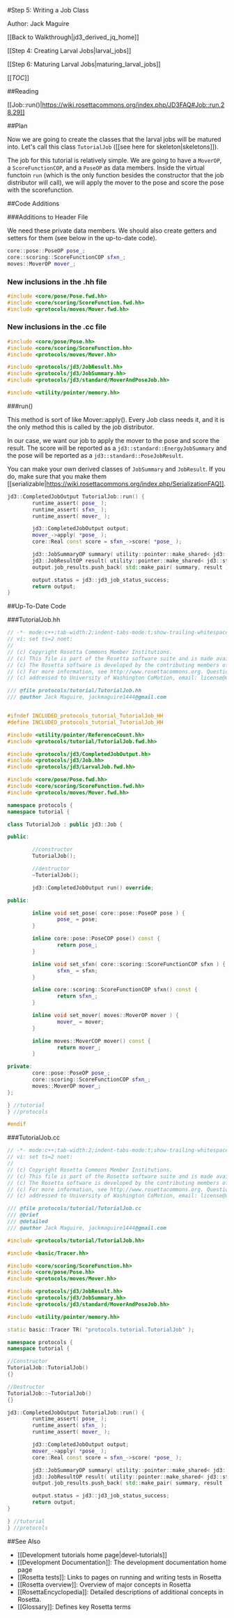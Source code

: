 #Step 5: Writing a Job Class

Author: Jack Maguire

[[Back to Walkthrough|jd3_derived_jq_home]]

[[Step 4: Creating Larval Jobs|larval_jobs]]

[[Step 6: Maturing Larval Jobs|maturing_larval_jobs]]

[[_TOC_]]

##Reading

[[Job::run()|https://wiki.rosettacommons.org/index.php/JD3FAQ#Job::run.28.29]]

##Plan

Now we are going to create the classes that the larval jobs will be matured into.
Let's call this class `TutorialJob` ([[see here for skeleton|skeletons]]).

The job for this tutorial is relatively simple.
We are going to have a `MoverOP`, a `ScoreFunctionCOP`, and a `PoseOP` as data members.
Inside the virtual functoin `run` (which is the only function besides the constructor that the job distributor will call),
we will apply the mover to the pose and score the pose with the scorefunction.

##Code Additions

###Additions to Header File

We need these private data members. We should also create getters and setters for them (see below in the up-to-date code).
```c++
core::pose::PoseOP pose_;
core::scoring::ScoreFunctionCOP sfxn_;
moves::MoverOP mover_;
```

### New inclusions in the .hh file
```c++
#include <core/pose/Pose.fwd.hh>
#include <core/scoring/ScoreFunction.fwd.hh>
#include <protocols/moves/Mover.fwd.hh>
```

### New inclusions in the .cc file
```c++
#include <core/pose/Pose.hh>
#include <core/scoring/ScoreFunction.hh>
#include <protocols/moves/Mover.hh>

#include <protocols/jd3/JobResult.hh>
#include <protocols/jd3/JobSummary.hh>
#include <protocols/jd3/standard/MoverAndPoseJob.hh>

#include <utility/pointer/memory.hh>
```

###run()

This method is sort of like Mover::apply().
Every Job class needs it, and it is the only method this is called by the job distributor.

In our case, we want our job to apply the mover to the pose and score the result.
The score will be reported as a `jd3::standard::EnergyJobSummary` and the pose will be reported as a `jd3::standard::PoseJobResult`.

You can make your own derived classes of `JobSummary` and `JobResult`.
If you do, make sure that you make them
[[serializable|https://wiki.rosettacommons.org/index.php/SerializationFAQ]].

```c++
jd3::CompletedJobOutput TutorialJob::run() {
        runtime_assert( pose_ );
        runtime_assert( sfxn_ );
        runtime_assert( mover_ );

        jd3::CompletedJobOutput output;
        mover_->apply( *pose_ );
        core::Real const score = sfxn_->score( *pose_ );

        jd3::JobSummaryOP summary( utility::pointer::make_shared< jd3::standard::EnergyJobSummary >( score ) );
        jd3::JobResultOP result( utility::pointer::make_shared< jd3::standard::PoseJobResult >( pose_ ) );
        output.job_results.push_back( std::make_pair( summary, result ) );

        output.status = jd3::jd3_job_status_success;
        return output;
}
```

##Up-To-Date Code

###TutorialJob.hh
```c++
// -*- mode:c++;tab-width:2;indent-tabs-mode:t;show-trailing-whitespace:t;rm-trailing-spaces:t -*-
// vi: set ts=2 noet:
//
// (c) Copyright Rosetta Commons Member Institutions.
// (c) This file is part of the Rosetta software suite and is made available under license.
// (c) The Rosetta software is developed by the contributing members of the Rosetta Commons.
// (c) For more information, see http://www.rosettacommons.org. Questions about this can be
// (c) addressed to University of Washington CoMotion, email: license@uw.edu.

/// @file protocols/tutorial/TutorialJob.hh
/// @author Jack Maguire, jackmaguire1444@gmail.com


#ifndef INCLUDED_protocols_tutorial_TutorialJob_HH
#define INCLUDED_protocols_tutorial_TutorialJob_HH

#include <utility/pointer/ReferenceCount.hh>
#include <protocols/tutorial/TutorialJob.fwd.hh>

#include <protocols/jd3/CompletedJobOutput.hh>
#include <protocols/jd3/Job.hh>
#include <protocols/jd3/LarvalJob.fwd.hh>

#include <core/pose/Pose.fwd.hh>
#include <core/scoring/ScoreFunction.fwd.hh>
#include <protocols/moves/Mover.fwd.hh>

namespace protocols {
namespace tutorial {

class TutorialJob : public jd3::Job {

public:

        //constructor
        TutorialJob();

        //destructor
        ~TutorialJob();

        jd3::CompletedJobOutput run() override;

public:

        inline void set_pose( core::pose::PoseOP pose ) {
                pose_ = pose;
        }

        inline core::pose::PoseCOP pose() const {
                return pose_;
        }

        inline void set_sfxn( core::scoring::ScoreFunctionCOP sfxn ) {
                sfxn_ = sfxn;
        }

        inline core::scoring::ScoreFunctionCOP sfxn() const {
                return sfxn_;
        }

        inline void set_mover( moves::MoverOP mover ) {
                mover_ = mover;
        }

        inline moves::MoverCOP mover() const {
                return mover_;
        }

private:
        core::pose::PoseOP pose_;
        core::scoring::ScoreFunctionCOP sfxn_;
        moves::MoverOP mover_;
};

} //tutorial
} //protocols

#endif        
```

###TutorialJob.cc
```c++
// -*- mode:c++;tab-width:2;indent-tabs-mode:t;show-trailing-whitespace:t;rm-trailing-spaces:t -*-
// vi: set ts=2 noet:
//
// (c) Copyright Rosetta Commons Member Institutions.
// (c) This file is part of the Rosetta software suite and is made available under license.
// (c) The Rosetta software is developed by the contributing members of the Rosetta Commons.
// (c) For more information, see http://www.rosettacommons.org. Questions about this can be
// (c) addressed to University of Washington CoMotion, email: license@uw.edu.

/// @file protocols/tutorial/TutorialJob.cc
/// @brief
/// @detailed
/// @author Jack Maguire, jackmaguire1444@gmail.com

#include <protocols/tutorial/TutorialJob.hh>

#include <basic/Tracer.hh>

#include <core/scoring/ScoreFunction.hh>
#include <core/pose/Pose.hh>
#include <protocols/moves/Mover.hh>

#include <protocols/jd3/JobResult.hh>
#include <protocols/jd3/JobSummary.hh>
#include <protocols/jd3/standard/MoverAndPoseJob.hh>

#include <utility/pointer/memory.hh>

static basic::Tracer TR( "protocols.tutorial.TutorialJob" );

namespace protocols {
namespace tutorial {

//Constructor
TutorialJob::TutorialJob()
{}

//Destructor
TutorialJob::~TutorialJob()
{}

jd3::CompletedJobOutput TutorialJob::run() {
        runtime_assert( pose_ );
        runtime_assert( sfxn_ );
        runtime_assert( mover_ );

        jd3::CompletedJobOutput output;
        mover_->apply( *pose_ );
        core::Real const score = sfxn_->score( *pose_ );

        jd3::JobSummaryOP summary( utility::pointer::make_shared< jd3::standard::EnergyJobSummary >( score ) );
        jd3::JobResultOP result( utility::pointer::make_shared< jd3::standard::PoseJobResult >( pose_ ) );
        output.job_results.push_back( std::make_pair( summary, result ) );

        output.status = jd3::jd3_job_status_success;
        return output;
}

} //tutorial
} //protocols
```

##See Also

* [[Development tutorials home page|devel-tutorials]]
* [[Development Documentation]]: The development documentation home page
* [[Rosetta tests]]: Links to pages on running and writing tests in Rosetta
* [[Rosetta overview]]: Overview of major concepts in Rosetta
* [[RosettaEncyclopedia]]: Detailed descriptions of additional concepts in Rosetta.
* [[Glossary]]: Defines key Rosetta terms
